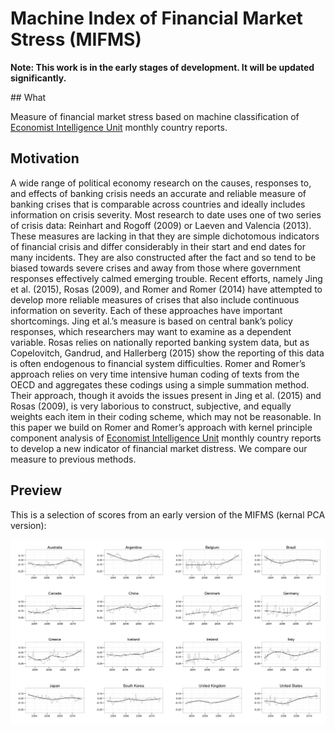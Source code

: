 # Machine Index of Financial Market Stress (MIFMS)

**Note: This work is in the early stages of development. It will be updated significantly.**

## What

Measure of financial market stress based on machine classification of
[Economist Intelligence Unit](http://www.eiu.com/) monthly country reports.

## Motivation

A wide range of political economy research on the causes, responses to, and effects of banking crisis needs an accurate and reliable measure of banking crises that is comparable across countries and ideally includes information on crisis severity. Most research to date uses one of two series of crisis data: Reinhart and Rogoff (2009) or Laeven and Valencia (2013). These measures are lacking in that they are simple dichotomous indicators of financial crisis and differ considerably in their start and end dates for many incidents. They are also constructed after the fact and so tend to be biased towards severe crises and away from those where government responses effectively calmed emerging trouble. Recent efforts, namely Jing et al. (2015), Rosas (2009), and Romer and Romer (2014) have attempted to develop more reliable measures of crises that also include continuous information on severity. Each of these approaches have important shortcomings. Jing et al.’s measure is based on central bank’s policy responses, which researchers may want to examine as a dependent variable. Rosas relies on nationally reported banking system data, but as Copelovitch, Gandrud, and Hallerberg (2015) show the reporting of this data is often endogenous to financial system difficulties. Romer and Romer’s approach relies on very time intensive human coding of texts from the OECD and aggregates these codings using a simple summation method. Their approach, though it avoids the issues present in Jing et al. (2015) and Rosas (2009), is very laborious to construct, subjective, and equally weights each item in their coding scheme, which may not be reasonable. In this paper we build on Romer and Romer’s approach with kernel principle component analysis of [Economist Intelligence Unit](http://www.eiu.com/) monthly country reports to develop a new indicator of financial market distress. We compare our measure to previous methods.

## Preview

This is a selection of scores from an early version of the MIFMS
(kernal PCA version):

![mifms plot](mifms_16countries.png)
